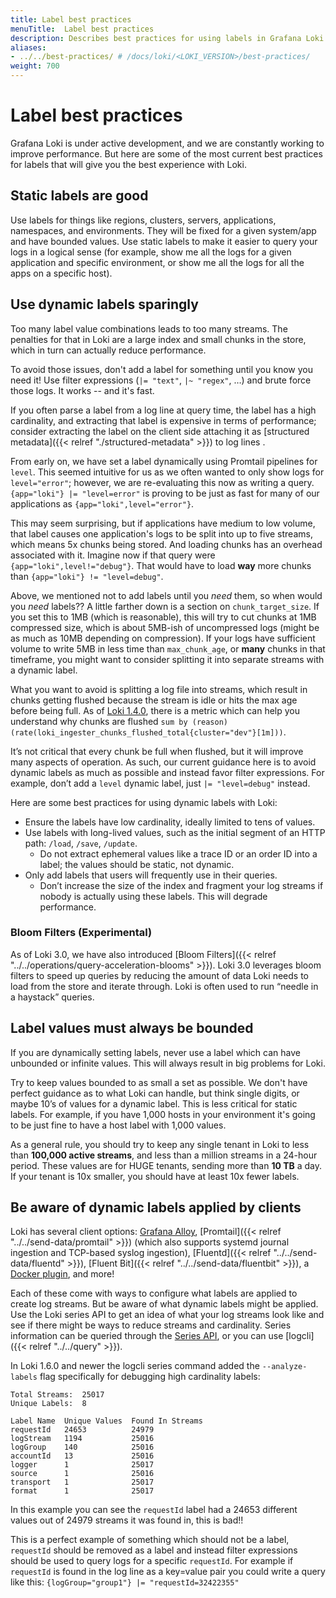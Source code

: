 ```yaml
---
title: Label best practices
menuTitle:  Label best practices
description: Describes best practices for using labels in Grafana Loki.
aliases:
- ../../best-practices/ # /docs/loki/<LOKI_VERSION>/best-practices/
weight: 700
---
```

# Label best practices

Grafana Loki is under active development, and we are constantly working to improve performance. But here are some of the most current best practices for labels that will give you the best experience with Loki.

## Static labels are good

Use labels for things like regions, clusters, servers, applications, namespaces, and environments. They will be fixed for a given system/app and have bounded values. Use static labels to make it easier to query your logs in a logical sense (for example, show me all the logs for a given application and specific environment, or show me all the logs for all the apps on a specific host).

## Use dynamic labels sparingly

Too many label value combinations leads to too many streams. The penalties for that in Loki are a large index and small chunks in the store, which in turn can actually reduce performance.

To avoid those issues, don't add a label for something until you know you need it! Use filter expressions (`|= "text"`, `|~ "regex"`, …) and brute force those logs. It works -- and it's fast.

If you often parse a label from a log line at query time, the label has a high cardinality, and extracting that label is expensive in terms of performance; consider extracting the label on the client side
attaching it as [structured metadata]({{< relref "./structured-metadata" >}}) to log lines .

From early on, we have set a label dynamically using Promtail pipelines for `level`. This seemed intuitive for us as we often wanted to only show logs for `level="error"`; however, we are re-evaluating this now as writing a query. `{app="loki"} |= "level=error"` is proving to be just as fast for many of our applications as `{app="loki",level="error"}`.

This may seem surprising, but if applications have medium to low volume, that label causes one application's logs to be split into up to five streams, which means 5x chunks being stored.  And loading chunks has an overhead associated with it. Imagine now if that query were `{app="loki",level!="debug"}`. That would have to load **way** more chunks than `{app="loki"} != "level=debug"`.

Above, we mentioned not to add labels until you _need_ them, so when would you _need_ labels?? A little farther down is a section on `chunk_target_size`. If you set this to 1MB (which is reasonable), this will try to cut chunks at 1MB compressed size, which is about 5MB-ish of uncompressed logs (might be as much as 10MB depending on compression). If your logs have sufficient volume to write 5MB in less time than `max_chunk_age`, or **many** chunks in that timeframe, you might want to consider splitting it into separate streams with a dynamic label.

What you want to avoid is splitting a log file into streams, which result in chunks getting flushed because the stream is idle or hits the max age before being full. As of [Loki 1.4.0](/blog/2020/04/01/loki-v1.4.0-released-with-query-statistics-and-up-to-300x-regex-optimization/), there is a metric which can help you understand why chunks are flushed `sum by (reason) (rate(loki_ingester_chunks_flushed_total{cluster="dev"}[1m]))`.

It’s not critical that every chunk be full when flushed, but it will improve many aspects of operation. As such, our current guidance here is to avoid dynamic labels as much as possible and instead favor filter expressions. For example, don’t add a `level` dynamic label, just `|= "level=debug"` instead.

Here are some best practices for using dynamic labels with Loki:
- Ensure the labels have low cardinality, ideally limited to tens of values.
- Use labels with long-lived values, such as the initial segment of an HTTP path: `/load`, `/save`, `/update`.
  - Do not extract ephemeral values like a trace ID or an order ID into a label; the values should be static, not dynamic.
- Only add labels that users will frequently use in their queries.
  - Don’t increase the size of the index and fragment your log streams if nobody is actually using these labels. This will degrade performance. 

### Bloom Filters (Experimental)

As of Loki 3.0, we have also introduced [Bloom Filters]({{< relref "../../operations/query-acceleration-blooms" >}}). Loki 3.0 leverages bloom filters to speed up queries by reducing the amount of data Loki needs to load from the store and iterate through. Loki is often used to run “needle in a haystack” queries. 

## Label values must always be bounded

If you are dynamically setting labels, never use a label which can have unbounded or infinite values. This will always result in big problems for Loki.

Try to keep values bounded to as small a set as possible. We don't have perfect guidance as to what Loki can handle, but think single digits, or maybe 10’s of values for a dynamic label. This is less critical for static labels. For example, if you have 1,000 hosts in your environment it's going to be just fine to have a host label with 1,000 values.

As a general rule, you should try to keep any single tenant in Loki to less than **100,000 active streams**, and less than a million streams in a 24-hour period.  These values are for HUGE tenants, sending more than **10 TB** a day. If your tenant is 10x smaller, you should have at least 10x fewer labels.

## Be aware of dynamic labels applied by clients

Loki has several client options: [Grafana Alloy](https://grafana.com/docs/alloy/latest/), [Promtail]({{< relref "../../send-data/promtail" >}}) (which also supports systemd journal ingestion and TCP-based syslog ingestion), [Fluentd]({{< relref "../../send-data/fluentd" >}}), [Fluent Bit]({{< relref "../../send-data/fluentbit" >}}), a [Docker plugin](/blog/2019/07/15/lokis-path-to-ga-docker-logging-driver-plugin-support-for-systemd/), and more!

Each of these come with ways to configure what labels are applied to create log streams. But be aware of what dynamic labels might be applied.
Use the Loki series API to get an idea of what your log streams look like and see if there might be ways to reduce streams and cardinality.
Series information can be queried through the [Series API](https://grafana.com/docs/loki/<LOKI_VERSION>/reference/loki-http-api/), or you can use [logcli]({{< relref "../../query" >}}).

In Loki 1.6.0 and newer the logcli series command added the `--analyze-labels` flag specifically for debugging high cardinality labels:

```
Total Streams:  25017
Unique Labels:  8

Label Name  Unique Values  Found In Streams
requestId   24653          24979
logStream   1194           25016
logGroup    140            25016
accountId   13             25016
logger      1              25017
source      1              25016
transport   1              25017
format      1              25017
```

In this example you can see the `requestId` label had a 24653 different values out of 24979 streams it was found in, this is bad!!

This is a perfect example of something which should not be a label, `requestId` should be removed as a label and instead
filter expressions should be used to query logs for a specific `requestId`. For example if `requestId` is found in
the log line as a key=value pair you could write a query like this: `{logGroup="group1"} |= "requestId=32422355"`

